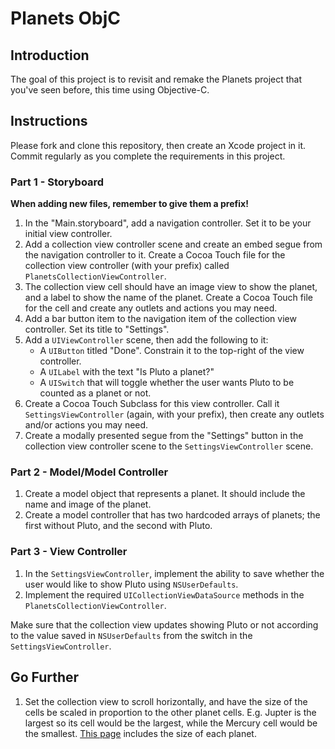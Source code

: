 # Planets ObjC  

## Introduction

The goal of this project is to revisit and remake the Planets project that you've seen before, this time using Objective-C. 

## Instructions

Please fork and clone this repository, then create an Xcode project in it. Commit regularly as you complete the requirements in this project.

### Part 1 - Storyboard

**When adding new files, remember to give them a prefix!**

1. In the "Main.storyboard", add a navigation controller. Set it to be your initial view controller.
2. Add a collection view controller scene and create an embed segue from the navigation controller to it. Create a Cocoa Touch file for the collection view controller (with your prefix) called `PlanetsCollectionViewController`.
3. The collection view cell should have an image view to show the planet, and a label to show the name of the planet. Create a Cocoa Touch file for the cell and create any outlets and actions you may need.
4. Add a bar button item to the navigation item of the collection view controller. Set its title to "Settings".
5. Add a `UIViewController` scene, then add the following to it:
    - A `UIButton` titled "Done". Constrain it to the top-right of the view controller.
    - A `UILabel` with the text "Is Pluto a planet?"
    - A `UISwitch` that will toggle whether the user wants Pluto to be counted as a planet or not.
6. Create a Cocoa Touch Subclass for this view controller. Call it `SettingsViewController` (again, with your prefix), then create any outlets and/or actions you may need.
7. Create a modally presented segue from the "Settings" button in the collection view controller scene to the `SettingsViewController` scene.

### Part 2 - Model/Model Controller

1. Create a model object that represents a planet. It should include the name and image of the planet.
2. Create a model controller that has two hardcoded arrays of planets; the first without Pluto, and the second with Pluto.

### Part 3 - View Controller

1. In the `SettingsViewController`, implement the ability to save whether the user would like to show Pluto using `NSUserDefaults`.
2. Implement the required `UICollectionViewDataSource` methods in the `PlanetsCollectionViewController`.

Make sure that the collection view updates showing Pluto or not according to the value saved in `NSUserDefaults` from the switch in the `SettingsViewController`. 

## Go Further

1. Set the collection view to scroll horizontally, and have the size of the cells be scaled in proportion to the other planet cells. E.g. Jupter is the largest so its cell would be the largest, while the Mercury cell would be the smallest. [This page](https://www.universetoday.com/36649/planets-in-order-of-size/) includes the size of each planet.
